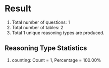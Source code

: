 # Result<br/>
1. Total number of questions: 1<br/>
2. Total number of tables: 2<br/>
3. Total 1 unique reasoning types are produced.<br/>
## **Reasoning Type Statistics**<br/>
1. counting: Count = 1, Percentage = 100.00%<br/>
